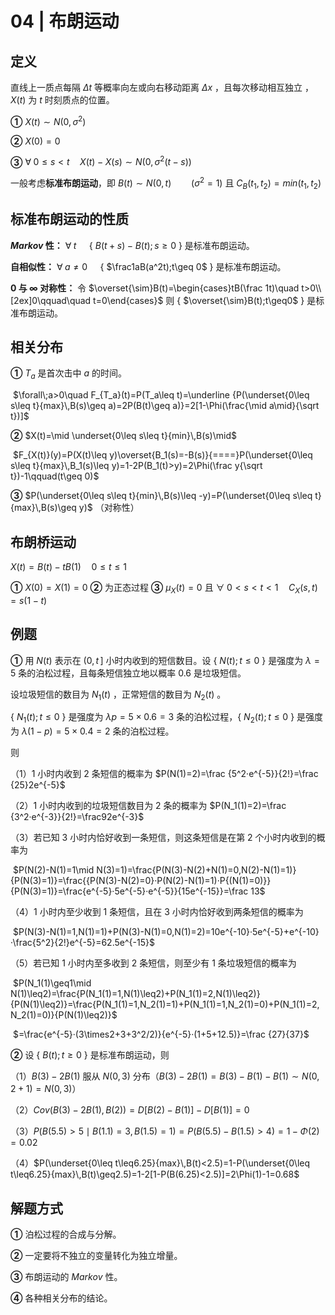 # 04 | 布朗运动

## 定义

直线上一质点每隔 $\Delta t$ 等概率向左或向右移动距离 $\Delta x$ ，且每次移动相互独立 ，$X(t)$ 为 $t$ 时刻质点的位置。

**①** $X(t)\sim N(0,\sigma^2)$

**②** $X(0)=0$

**③** $\forall\;0\leq s<t\quad X(t)-X(s)\sim N(0,\sigma^2(t-s))$

一般考虑**标准布朗运动**，即 $B(t)\sim N(0,t)\qquad (\sigma^2=1)$	且 $C_B(t_1,t_2)=min(t_1,t_2)$

## 标准布朗运动的性质

**$Markov$ 性：** $\forall\;t\quad$	{ $B(t+s)-B(t);s\geq 0$ } 是标准布朗运动。

**自相似性：** $\forall\;a\neq0\quad$	{ $\frac1aB(a^2t);t\geq 0$ } 是标准布朗运动。

**0 与 $\infty$ 对称性：** 令 $\overset{\sim}B(t)=\begin{cases}tB(\frac 1t)\quad t>0\\[2ex]0\qquad\quad t=0\end{cases}$ 	则 { $\overset{\sim}B(t);t\geq0$ } 是标准布朗运动。

## 相关分布

**①** $T_a$ 是首次击中 $a$ 的时间。

​	$\forall\;a>0\quad F_{T_a}(t)=P(T_a\leq t)=\underline {P(\underset{0\leq s\leq t}{max}\,B(s)\geq a)=2P(B(t)\geq a)}=2[1-\Phi(\frac{\mid a\mid}{\sqrt t})]$

**②** $X(t)=\mid \underset{0\leq s\leq t}{min}\,B(s)\mid$

​	$F_{X(t)}(y)=P(X(t)\leq y)\overset{B_1(s)=-B(s)}{====}P(\underset{0\leq s\leq t}{max}\,B_1(s)\leq y)=1-2P(B_1(t)>y)=2\Phi(\frac y{\sqrt t})-1\qquad(t\geq 0)$

**③** $P(\underset{0\leq s\leq t}{min}\,B(s)\leq -y)=P(\underset{0\leq s\leq t}{max}\,B(s)\geq y)$	（对称性）

## 布朗桥运动

$X(t)=B(t)-tB(1)\quad 0\leq t \leq 1$

**①** $X(0)=X(1)=0$	**②** 为正态过程	**③** $\mu_X(t)=0$ 且 $\forall\;0<s<t<1\quad C_X(s,t)=s(1-t)$

## 例题

**①** 用 $N(t)$ 表示在 $(0,t\,]$ 小时内收到的短信数目。设 { $N(t);t\leq0$ } 是强度为 $\lambda=5$ 条的泊松过程，且每条短信独立地以概率 0.6 是垃圾短信。

设垃圾短信的数目为 $N_1(t)$ ，正常短信的数目为 $N_2(t)$ 。

 { $N_1(t);t\leq0$ } 是强度为 $\lambda p=5\times0.6=3$ 条的泊松过程，{ $N_2(t);t\leq0$ } 是强度为 $\lambda (1-p)=5\times0.4=2$ 条的泊松过程。

则

（1）1 小时内收到 2 条短信的概率为 $P(N(1)=2)=\frac {5^2·e^{-5}}{2!}=\frac {25}2e^{-5}$

（2）1 小时内收到的垃圾短信数目为 2 条的概率为 $P(N_1(1)=2)=\frac {3^2·e^{-3}}{2!}=\frac92e^{-3}$

（3）若已知 3 小时内恰好收到一条短信，则这条短信是在第 2 个小时内收到的概率为

​		$P(N(2)-N(1)=1\mid N(3)=1)=\frac{P(N(3)-N(2)+N(1)=0,N(2)-N(1)=1)}{P(N(3)=1)}=\frac{{P(N(3)-N(2)=0}·P(N(2)-N(1)=1)·P{(N(1)=0)}}{P(N(3)=1)}=\frac{e^{-5}·5e^{-5}·e^{-5}}{15e^{-15}}=\frac 13$

（4）1 小时内至少收到 1 条短信，且在 3 小时内恰好收到两条短信的概率为 

​		$P(N(3)-N(1)=1,N(1)=1)+P(N(3)-N(1)=0,N(1)=2)=10e^{-10}·5e^{-5}+e^{-10}·\frac{5^2}{2!}e^{-5}=62.5e^{-15}$

（5）若已知 1 小时内至多收到 2 条短信，则至少有 1 条垃圾短信的概率为

​		$P(N_1(1)\geq1\mid N(1)\leq2)=\frac{P(N_1(1)=1,N(1)\leq2)+P(N_1(1)=2,N(1)\leq2)}{P(N(1)\leq2)}=\frac{P(N_1(1)=1,N_2(1)=1)+P(N_1(1)=1,N_2(1)=0)+P(N_1(1)=2,N_2(1)=0)}{P(N(1)\leq2)}$

​										$=\frac{e^{-5}·(3\times2+3+3^2/2)}{e^{-5}·(1+5+12.5)}=\frac {27}{37}$

**②** 设 { $B(t);t\geq0$ } 是标准布朗运动，则

（1）$B(3)-2B(1)$ 服从 $N(0,3)$ 分布（$B(3)-2B(1)=B(3)-B(1)-B(1)\sim N(0,2+1)=N(0,3)$）

（2）$Cov(B(3)-2B(1),B(2))=D[B(2)-B(1)]-D[B(1)]=0$

（3）$P(B(5.5)>5\mid B(1.1)=3,B(1.5)=1)=P(B(5.5)-B(1.5)>4)=1-\Phi(2)=0.02$

（4）$P(\underset{0\leq t\leq6.25}{max}\,B(t)<2.5)=1-P(\underset{0\leq t\leq6.25}{max}\,B(t)\geq2.5)=1-2[1-P(B(6.25)<2.5)]=2\Phi(1)-1=0.68$

## 解题方式

**①** 泊松过程的合成与分解。

**②** 一定要将不独立的变量转化为独立增量。

**③** 布朗运动的 $Markov$ 性。

**④** 各种相关分布的结论。
